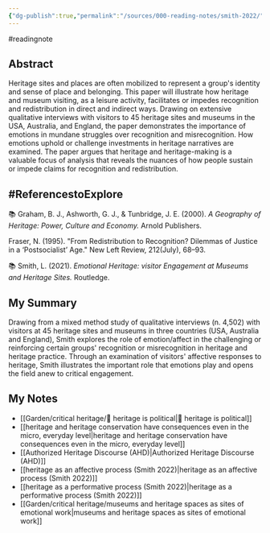 ```yaml
---
{"dg-publish":true,"permalink":"/sources/000-reading-notes/smith-2022/","title":"Heritage, the power of the past, and the politics of (Mis)Recognition","tags":["✅","read2024"],"created":"2024-06-17T14:49:45.527+08:00","updated":"2024-08-01T23:03:48.081+08:00"}
---
```




#readingnote 

## Abstract

Heritage sites and places are often mobilized to represent a group's identity and sense of place and belonging. This paper will illustrate how heritage and museum visiting, as a leisure activity, facilitates or impedes recognition and redistribution in direct and indirect ways. Drawing on extensive qualitative interviews with visitors to 45 heritage sites and museums in the USA, Australia, and England, the paper demonstrates the importance of emotions in mundane struggles over recognition and misrecognition. How emotions uphold or challenge investments in heritage narratives are examined. The paper argues that heritage and heritage-making is a valuable focus of analysis that reveals the nuances of how people sustain or impede claims for recognition and redistribution.

## #ReferencestoExplore
📚 Graham, B. J., Ashworth, G. J., & Tunbridge, J. E. (2000). *A Geography of Heritage: Power, Culture and Economy.* Arnold Publishers.

Fraser, N. (1995). "From Redistribution to Recognition? Dilemmas of Justice in a ‘Postsocialist’ Age." New Left Review, 212(July), 68–93.

📚 Smith, L. (2021). *Emotional Heritage: visitor Engagement at Museums and Heritage Sites.* Routledge.

## My Summary
Drawing from a mixed method study of qualitative interviews (n. 4,502) with visitors at 45 heritage sites and museums in three countries (USA, Australia and England), Smith explores the role of emotion/affect in the challenging or reinforcing certain groups' recognition or misrecognition in heritage and heritage practice. Through an examination of visitors' affective responses to heritage, Smith illustrates the important role that emotions play and opens the field anew to critical engagement.
## My Notes

- [[Garden/critical heritage/🌱 heritage is political\|🌱 heritage is political]]
- [[heritage and heritage conservation have consequences even in the micro, everyday level\|heritage and heritage conservation have consequences even in the micro, everyday level]]
- [[Authorized Heritage Discourse (AHD)\|Authorized Heritage Discourse (AHD)]]
- [[heritage as an affective process (Smith 2022)\|heritage as an affective process (Smith 2022)]]
- [[heritage as a performative process (Smith 2022)\|heritage as a performative process (Smith 2022)]]
- [[Garden/critical heritage/museums and heritage spaces as sites of emotional work\|museums and heritage spaces as sites of emotional work]]
